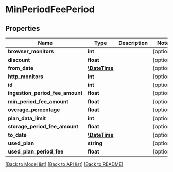 # MinPeriodFeePeriod

## Properties
Name | Type | Description | Notes
------------ | ------------- | ------------- | -------------
**browser_monitors** | **int** |  | [optional] 
**discount** | **float** |  | [optional] 
**from_date** | [**\DateTime**](\DateTime.md) |  | [optional] 
**http_monitors** | **int** |  | [optional] 
**id** | **int** |  | [optional] 
**ingestion_period_fee_amount** | **float** |  | [optional] 
**min_period_fee_amount** | **float** |  | [optional] 
**overage_percentage** | **float** |  | [optional] 
**plan_data_limit** | **int** |  | [optional] 
**storage_period_fee_amount** | **float** |  | [optional] 
**to_date** | [**\DateTime**](\DateTime.md) |  | [optional] 
**used_plan** | **string** |  | [optional] 
**used_plan_period_fee** | **float** |  | [optional] 

[[Back to Model list]](../../README.md#documentation-for-models) [[Back to API list]](../../README.md#documentation-for-api-endpoints) [[Back to README]](../../README.md)

